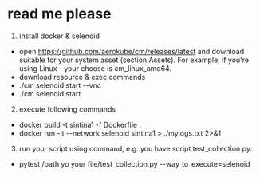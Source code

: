 # read me please

1. install docker & selenoid

- open https://github.com/aerokube/cm/releases/latest and download suitable for your system asset (section Assets).
  For example, if you're using Linux - your choose is cm_linux_amd64.
- download resource & exec commands
- ./cm selenoid start --vnc
- ./cm selenoid start

2. execute following commands

- docker build -t sintina1 -f Dockerfile .
- docker run -it --network selenoid sintina1 > ./mylogs.txt 2>&1

3. run your script using command, e.g. you have script test_collection.py:

- pytest /path yo your file/test_collection.py --way_to_execute=selenoid